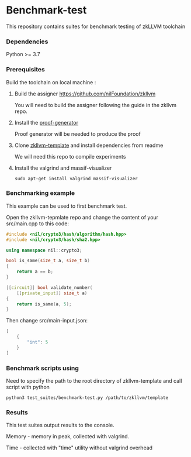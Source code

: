 # Benchmark-test

This repository contains suites for benchmark testing of zkLLVM toolchain

### Dependencies

Python >= 3.7

### Prerequisites

Build the toolchain on local machine :

1. Build the assigner https://github.com/nilFoundation/zkllvm
    
    You will need to build the assigner following the guide in the zkllvm repo.
    
2. Install the [proof-generator](https://github.com/NilFoundation/proof-producer)
    
    Proof generator will be needed to produce the proof
    
3. Clone [zkllvm-template](https://github.com/NilFoundation/zkllvm-template) and install dependencies from readme
    
    We will need this repo to compile experiments
    
4. Install the valgrind and massif-visualizer
    
    ```
    sudo apt-get install valgrind massif-visualizer
    ```

### Benchmarking example

This example can be used to first benchmark test. 

Open the zkllvm-tepmlate repo and change the content of your src/main.cpp to this code:

```cpp
#include <nil/crypto3/hash/algorithm/hash.hpp>
#include <nil/crypto3/hash/sha2.hpp>

using namespace nil::crypto3;

bool is_same(size_t a, size_t b)
{
    return a == b;
}

[[circuit]] bool validate_number(
    [[private_input]] size_t a)
{
    return is_same(a, 5);
}
```

Then change src/main-input.json:

```cpp
[
    {
        "int": 5
    }
]
```

### Benchmark scripts using

Need to specify the path to the root directory of zkllvm-template and call script with python

```
python3 test_suites/benchmark-test.py /path/to/zkllvm/template
```

### Results

This test suites output results to the console. 

Memory - memory in peak, collected with valgrind.

Time - collected with "time" utility without valgrind overhead
